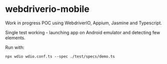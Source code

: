 # webdriverio-mobile

Work in progress POC using WebdriverIO, Appium, Jasmine and Typescript.

Single test working - launching app on Android emulator and detecting few elements.

Run with:

```
npx wdio wdio.conf.ts --spec ./test/specs/demo.ts
```
